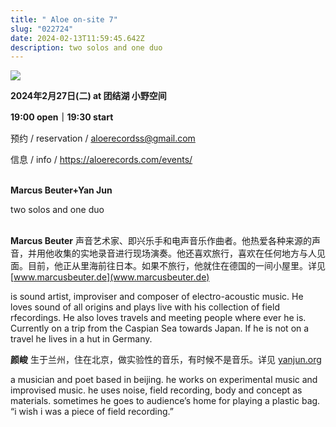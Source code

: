 ```yaml
---
title: " Aloe on-site 7"
slug: "022724"
date: 2024-02-13T11:59:45.642Z
description: two solos and one duo
---
```

![](/images/uploads/on-site-7.jpg)

**2024年2月27日(二) at 团结湖 小野空间**

**19:00 open｜19:30 start**

预约 / reservation / [aloerecordss@gmail.com](mailto:aloerecordss@gmail.com)

信息 / info / <https://aloerecords.com/events/>

\
**Marcus Beuter+Yan Jun**

two solos and one duo

\
**Marcus Beuter**  声音艺术家、即兴乐手和电声音乐作曲者。他热爱各种来源的声音，并用他收集的实地录音进行现场演奏。他还喜欢旅行，喜欢在任何地方与人见面。目前，他正从里海前往日本。如果不旅行，他就住在德国的一间小屋里。详见 [www.marcusbeuter.de](www.marcusbeuter.de)

is sound artist, improviser and composer of electro-acoustic music. He loves sound of all origins and plays live with his collection of field rfecordings. He also loves travels and meeting people where ever he is. Currently on a trip from the Caspian Sea towards Japan. If he is not on a travel he lives in a hut in Germany.

**颜峻**  生于兰州，住在北京，做实验性的音乐，有时候不是音乐。详见 [yanjun.org](http://yanjun.org)

a musician and poet based in beijing. he works on experimental music and improvised music. he uses noise, field recording, body and concept as materials. sometimes he goes to audience’s home for playing a plastic bag. “i wish i was a piece of field recording.”